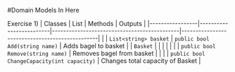﻿#Domain Models In Here

Exercise 1)
| Classes         | List                    | Methods                                     | Outputs                                        |
|-----------------|-------------------------|---------------------------------------------|------------------------------------------------|
|                 | `List<string> basket`   | `public bool Add(string name)`              |  Adds bagel to basket                          |
| `Basket`        |                         |									          |                                                |
|                 |                         | `public bool Remove(string name)`           |  Removes bagel from basket                     |
|                 |                         | `public bool ChangeCapacity(int capacity)`  |  Changes total capacity of Basket              |
